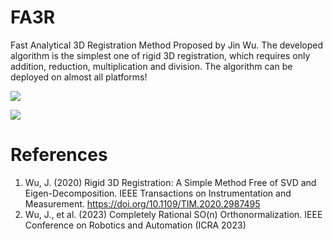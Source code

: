 # FA3R
Fast Analytical 3D Registration Method Proposed by Jin Wu. The developed algorithm is the simplest one of rigid 3D registration, which requires only addition, reduction, multiplication and division. The algorithm can be deployed on almost all platforms!

![](https://github.com/zarathustr/FA3R/blob/master/fa3r.png)

![](https://github.com/zarathustr/FA3R/blob/master/vectors_new.jpg)

# References
1. Wu, J. (2020) Rigid 3D Registration: A Simple Method Free of SVD and Eigen-Decomposition. IEEE Transactions on Instrumentation and Measurement. https://doi.org/10.1109/TIM.2020.2987495
2. Wu, J., et al. (2023) Completely Rational SO(n) Orthonormalization. IEEE Conference on Robotics and Automation (ICRA 2023)
